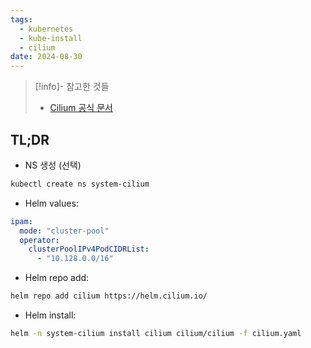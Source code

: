 ```yaml
---
tags:
  - kubernetes
  - kube-install
  - cilium
date: 2024-08-30
---
```

> [!info]- 참고한 것들
> - [Cilium 공식 문서](https://docs.cilium.io/en/stable/installation/k8s-install-helm/)

## TL;DR

- NS 생성 (선택)

```bash
kubectl create ns system-cilium
```

- Helm values:

```yaml title="cilium.yaml"
ipam:
  mode: "cluster-pool"
  operator:
    clusterPoolIPv4PodCIDRList:
      - "10.128.0.0/16"
```

- Helm repo add:

```bash
helm repo add cilium https://helm.cilium.io/
```

- Helm install:

```bash
helm -n system-cilium install cilium cilium/cilium -f cilium.yaml
```